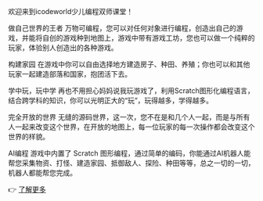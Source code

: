 欢迎来到icodeworld少儿编程双师课堂！

做自己世界的王者
万物可编程，您可以对任何对象进行编程，创造出自己的游戏，并能将自创的游戏种到地图上，游戏中带有游戏工坊，您也可以做一个纯粹的玩家，体验别人创造出的各种游戏。

构建家园
在游戏中你可以自由选择地方建造房子、种田、养殖；你也可以和其他玩家一起建造部落和国家，抱团活下去。

学中玩，玩中学
再也不用担心妈妈说我玩游戏了，利用Scratch图形化编程语言，结合跨学科的知识，你可以光明正大的“玩”，玩得越多，学得越多。

完全开放的世界
无缝的源码世界，这一次，您不在是和几个人一起，而是与所有人一起来改变这个世界，在开放的地图上，每一位玩家的每一次操作都会改变这个世界的样貌。

AI编程
游戏中内置了 Scratch 图形编程，通过简单的编码，你能通过AI机器人能帮您采集物资、打怪、建造家园、抵御敌人、探险、种田等等，总之一切的一切，机器人都能帮您完成。

👉 [了解更多](https://www.icodeworld.cn/)